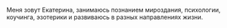 Меня зовут Екатерина, занимаюсь познанием мироздания, психологии, коучинга, эзотерики и развиваюсь в разных направлениях жизни.
